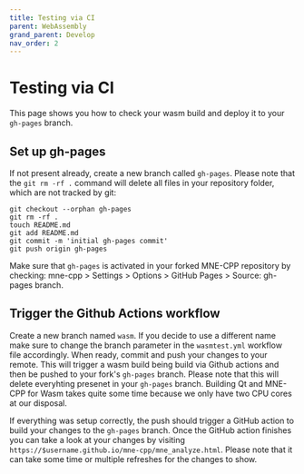 ```yaml
---
title: Testing via CI
parent: WebAssembly
grand_parent: Develop
nav_order: 2
---
```

# Testing via CI

This page shows you how to check your wasm build and deploy it to your `gh-pages` branch. 

## Set up gh-pages

If not present already, create a new branch called `gh-pages`. Please note that the `git rm -rf .` command will delete all files in your repository folder, which are not tracked by git:
```
git checkout --orphan gh-pages
git rm -rf .
touch README.md
git add README.md
git commit -m 'initial gh-pages commit'
git push origin gh-pages
```

Make sure that `gh-pages` is activated in your forked MNE-CPP repository by checking: mne-cpp > Settings > Options > GitHub Pages > Source: gh-pages branch.

## Trigger the Github Actions workflow

Create a new branch named `wasm`. If you decide to use a different name make sure to change the branch parameter in the `wasmtest.yml` workflow file accordingly. When ready, commit and push your changes to your remote. This will trigger a wasm build being build via Github actions and then be pushed to your fork's `gh-pages` branch. Please note that this will delete everyhting presenet in your `gh-pages` branch. Building Qt and MNE-CPP for Wasm takes quite some time because we only have two CPU cores at our disposal.

If everything was setup correctly, the push should trigger a GitHub action to build your changes to the `gh-pages` branch. Once the GitHub action finishes you can take a look at your changes by visiting `https://$username.github.io/mne-cpp/mne_analyze.html`. Please note that it can take some time or multiple refreshes for the changes to show.